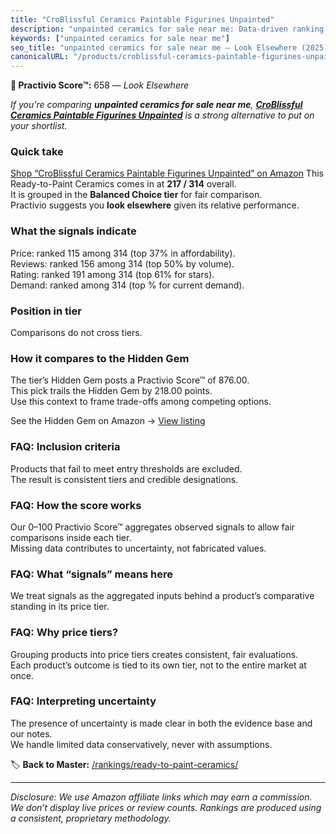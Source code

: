 ```yaml
---
title: "CroBlissful Ceramics Paintable Figurines Unpainted"
description: "unpainted ceramics for sale near me: Data-driven ranking using the Practivio Score™. Positioned by quality, value, demand, findability, momentum."
keywords: ["unpainted ceramics for sale near me"]
seo_title: "unpainted ceramics for sale near me — Look Elsewhere (2025)"
canonicalURL: "/products/croblissful-ceramics-paintable-figurines-unpainted-B0CXPKGG4S/"
---
```


**🚫 Practivio Score™:** 658 — _Look Elsewhere_


*If you're comparing **unpainted ceramics for sale near me**, **[CroBlissful Ceramics Paintable Figurines Unpainted](https://www.amazon.com/dp/B0CXPKGG4S?tag=practivio-20)** is a strong alternative to put on your shortlist.*
### Quick take
[Shop “CroBlissful Ceramics Paintable Figurines Unpainted” on Amazon](https://www.amazon.com/dp/B0CXPKGG4S?tag=practivio-20)
This Ready-to-Paint Ceramics comes in at **217 / 314** overall.  
It is grouped in the **Balanced Choice tier** for fair comparison.  
Practivio suggests you **look elsewhere** given its relative performance.

### What the signals indicate
Price: ranked 115 among 314 (top 37% in affordability).  
Reviews: ranked 156 among 314 (top 50% by volume).  
Rating: ranked 191 among 314 (top 61% for stars).  
Demand: ranked  among 314 (top % for current demand).

### Position in tier
Comparisons do not cross tiers.

### How it compares to the Hidden Gem
The tier’s Hidden Gem posts a Practivio Score™ of 876.00.  
This pick trails the Hidden Gem by 218.00 points.  
Use this context to frame trade-offs among competing options.  

See the Hidden Gem on Amazon → [View listing](https://www.amazon.com/dp/B0BN822KLT?tag=practivio-20)

### FAQ: Inclusion criteria
Products that fail to meet entry thresholds are excluded.  
The result is consistent tiers and credible designations.

### FAQ: How the score works
Our 0–100 Practivio Score™ aggregates observed signals to allow fair comparisons inside each tier.  
Missing data contributes to uncertainty, not fabricated values.

### FAQ: What “signals” means here
We treat signals as the aggregated inputs behind a product’s comparative standing in its price tier.

### FAQ: Why price tiers?
Grouping products into price tiers creates consistent, fair evaluations.  
Each product’s outcome is tied to its own tier, not to the entire market at once.

### FAQ: Interpreting uncertainty
The presence of uncertainty is made clear in both the evidence base and our notes.  
We handle limited data conservatively, never with assumptions.


🏷️ **Back to Master:** [/rankings/ready-to-paint-ceramics/](/rankings/ready-to-paint-ceramics/)

---
_Disclosure: We use Amazon affiliate links which may earn a commission. We don’t display live prices or review counts. Rankings are produced using a consistent, proprietary methodology._
